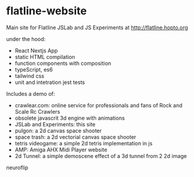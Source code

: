 # flatline-website
Main site for Flatline JSLab and JS Experiments 
at http://flatline.hopto.org

under the hood:
- React Nextjs App
- static HTML compilation 
- function components with composition 
- typeScript, es6
- tailwind css
- unit and intetration jest tests

Includes a demo of:
 - crawlear.com: online service for professionals and fans of Rock and Scale Rc Crawlers
 - obsolete javascrit 3d engine with animations
 - JSLab and Experiments: this site
 - pulgon: a 2d canvas space shooter
 - space trash: a 2d vectorial canvas space shooter
 - tetris videogame: a simple 2d tetris implementation in js
 - AMP: Amiga AHX Midi Player website
 - 2d Tunnel: a simple demoscene effect of a 3d tunnel from 2 2d image


neuroflip
